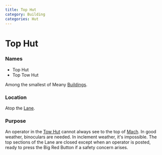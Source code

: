 ```yaml
---
title: Top Hut
category: Building
categories: Hut
---
```

# Top Hut
### Names
- Top Hut
- Top Tow Hut

Among the smallest of Meany [Buildings](Buildings).

### Location
Atop the [Lane](Lane).

### Purpose
An operator in the [Tow Hut](Tow-Hut) cannot always see to the top of [Mach](Mach). In good weather, binoculars are needed. In inclement weather, it's impossible. The top sections of the Lane are closed except when an operator is posted, ready to press the Big Red Button if a safety concern arises.


